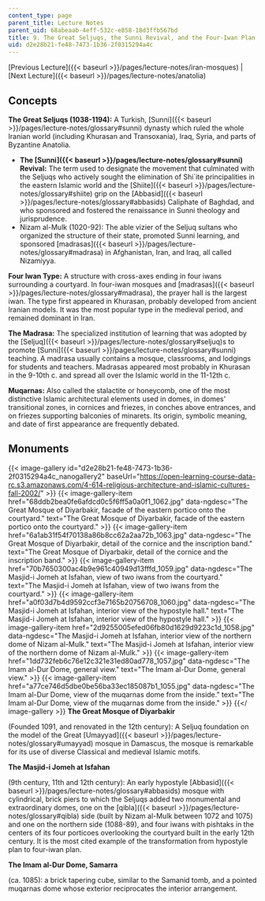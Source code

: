 ```yaml
---
content_type: page
parent_title: Lecture Notes
parent_uid: 68abeaab-4eff-532c-e858-18d3ffb567bd
title: 9. The Great Seljuqs, the Sunni Revival, and the Four-Iwan Plan
uid: d2e28b21-fe48-7473-1b36-2f0315294a4c
---
```


[Previous Lecture]({{< baseurl >}}/pages/lecture-notes/iran-mosques) | [Next Lecture]({{< baseurl >}}/pages/lecture-notes/anatolia)

Concepts
--------

**The Great Seljuqs (1038-1194):** A Turkish, [Sunni]({{< baseurl >}}/pages/lecture-notes/glossary#sunni) dynasty which ruled the whole Iranian world (including Khurasan and Transoxania), Iraq, Syria, and parts of Byzantine Anatolia.

*   **The [Sunni]({{< baseurl >}}/pages/lecture-notes/glossary#sunni) Revival:** The term used to designate the movement that culminated with the Seljuqs who actively sought the elimination of Shi&grave;ite principalities in the eastern Islamic world and the [Shiite]({{< baseurl >}}/pages/lecture-notes/glossary#shiite) grip on the [Abbasid]({{< baseurl >}}/pages/lecture-notes/glossary#abbasids) Caliphate of Baghdad, and who sponsored and fostered the renaissance in Sunni theology and jurisprudence.
*   Nizam al-Mulk (1020-92): The able vizier of the Seljuq sultans who organized the structure of their state, promoted Sunni learning, and sponsored [madrasas]({{< baseurl >}}/pages/lecture-notes/glossary#madrasa) in Afghanistan, Iran, and Iraq, all called Nizamiyya.

**Four Iwan Type:** A structure with cross-axes ending in four iwans surrounding a courtyard. In four-iwan mosques and [madrasas]({{< baseurl >}}/pages/lecture-notes/glossary#madrasa), the prayer hall is the largest iwan. The type first appeared in Khurasan, probably developed from ancient Iranian models. It was the most popular type in the medieval period, and remained dominant in Iran.

**The Madrasa:** The specialized institution of learning that was adopted by the [Seljuq]({{< baseurl >}}/pages/lecture-notes/glossary#seljuq)s to promote [Sunni]({{< baseurl >}}/pages/lecture-notes/glossary#sunni) teaching. A madrasa usually contains a mosque, classrooms, and lodgings for students and teachers. Madrasas appeared most probably in Khurasan in the 9-10th c. and spread all over the Islamic world in the 11-12th c.

**Muqarnas:** Also called the stalactite or honeycomb, one of the most distinctive Islamic architectural elements used in domes, in domes' transitional zones, in cornices and friezes, in conches above entrances, and on friezes supporting balconies of minarets. Its origin, symbolic meaning, and date of first appearance are frequently debated.

Monuments
---------
{{< image-gallery id="d2e28b21-fe48-7473-1b36-2f0315294a4c_nanogallery2" baseUrl="https://open-learning-course-data-rc.s3.amazonaws.com/4-614-religious-architecture-and-islamic-cultures-fall-2002/" >}}
{{< image-gallery-item href="68ddb2bea0fe6afdcd0c5f6ff5a0a0f1_1062.jpg" data-ngdesc="The Great Mosque of Diyarbakir, facade of the eastern portico onto the courtyard." text="The Great Mosque of Diyarbakir, facade of the eastern portico onto the courtyard." >}}
{{< image-gallery-item href="6a1ab31f54f70138a86b8cc62a2aa72b_1063.jpg" data-ngdesc="The Great Mosque of Diyarbakir, detail of the cornice and the inscription band." text="The Great Mosque of Diyarbakir, detail of the cornice and the inscription band." >}}
{{< image-gallery-item href="70b7650300ac4b9e961c40949d13fffd_1059.jpg" data-ngdesc="The Masjid-i Jomeh at Isfahan, view of two iwans from the courtyard." text="The Masjid-i Jomeh at Isfahan, view of two iwans from the courtyard." >}}
{{< image-gallery-item href="a0f03d7b4d9592ccf3e7165b20756708_1060.jpg" data-ngdesc="The Masjid-i Jomeh at Isfahan, interior view of the hypostyle hall." text="The Masjid-i Jomeh at Isfahan, interior view of the hypostyle hall." >}}
{{< image-gallery-item href="2d9255005efed06fb80d1629d9223c1d_1058.jpg" data-ngdesc="The Masjid-i Jomeh at Isfahan, interior view of the northern dome of Nizam al-Mulk." text="The Masjid-i Jomeh at Isfahan, interior view of the northern dome of Nizam al-Mulk." >}}
{{< image-gallery-item href="1dd732feb6c76e12c321e31ed80ad778_1057.jpg" data-ngdesc="The Imam al-Dur Dome, general view." text="The Imam al-Dur Dome, general view." >}}
{{< image-gallery-item href="a77ce746d5dbe0be56ba33ec185087b1_1055.jpg" data-ngdesc="The Imam al-Dur Dome, view of the muqarnas dome from the inside." text="The Imam al-Dur Dome, view of the muqarnas dome from the inside." >}}
{{</ image-gallery >}}
**The Great Mosque of Diyarbakir**

(Founded 1091, and renovated in the 12th century): A Seljuq foundation on the model of the Great [Umayyad]({{< baseurl >}}/pages/lecture-notes/glossary#umayyad) mosque in Damascus, the mosque is remarkable for its use of diverse Classical and medieval Islamic motifs.

**The Masjid-i Jomeh at Isfahan**

(9th century, 11th and 12th century): An early hypostyle [Abbasid]({{< baseurl >}}/pages/lecture-notes/glossary#abbasids) mosque with cylindrical, brick piers to which the Seljuqs added two monumental and extraordinary domes, one on the [qibla]({{< baseurl >}}/pages/lecture-notes/glossary#qibla) side (built by Nizam al-Mulk between 1072 and 1075) and one on the northern side (1088-89), and four iwans with pishtaks in the centers of its four porticoes overlooking the courtyard built in the early 12th century. It is the most cited example of the transformation from hypostyle plan to four-iwan plan.

**The Imam al-Dur Dome, Samarra**

(ca. 1085): a brick tapering cube, similar to the Samanid tomb, and a pointed muqarnas dome whose exterior reciprocates the interior arrangement.